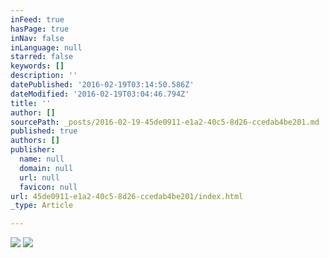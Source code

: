 ```yaml
---
inFeed: true
hasPage: true
inNav: false
inLanguage: null
starred: false
keywords: []
description: ''
datePublished: '2016-02-19T03:14:50.586Z'
dateModified: '2016-02-19T03:04:46.794Z'
title: ''
author: []
sourcePath: _posts/2016-02-19-45de0911-e1a2-40c5-8d26-ccedab4be201.md
published: true
authors: []
publisher:
  name: null
  domain: null
  url: null
  favicon: null
url: 45de0911-e1a2-40c5-8d26-ccedab4be201/index.html
_type: Article

---
```

![](https://the-grid-user-content.s3-us-west-2.amazonaws.com/ab601888-82b2-4b7e-8ee3-3517e2b6770a.jpg)
![](https://the-grid-user-content.s3-us-west-2.amazonaws.com/b86d11d9-1b52-4cf0-96b1-faf0d43c07b2.jpg)